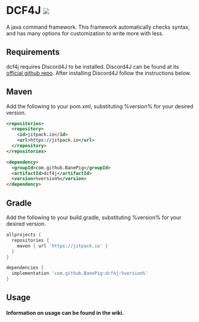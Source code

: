 # DCF4J [![](https://jitpack.io/v/BanePig/dcf4j.svg)](https://jitpack.io/#BanePig/dcf4j)

A java command framework. This framework automatically checks syntax, and has many options for customization to write more with less.

## Requirements

dcf4j requires Discord4J to be installed. Discord4J can be found at its [official github repo](https://github.com/Discord4J/Discord4J).
After installing Discord4J follow the instructions below.

## Maven

Add the following to your pom.xml, substituting %version% for your desired version.
```xml
<repositories>
  <repository>
    <id>jitpack.io</id>
    <url>https://jitpack.io</url>
  </repository>
</repositories>
```

```xml
<dependency>
  <groupId>com.github.BanePig</groupId>
  <artifactId>dcf4j</artifactId>
  <version>%version%</version>
</dependency>
```

## Gradle

Add the following to your build.gradle, substituting %version% for your desired version.
```gradle
allprojects {
  repositories {
    maven { url 'https://jitpack.io' }
  }
}
```
  
```gradle
dependencies {
  implementation 'com.github.BanePig:dcf4j:%version%'
}
```

## Usage

#### Information on usage can be found in the wiki.
